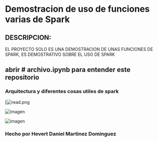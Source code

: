 # Demostracion de uso de funciones varias de Spark

## DESCRIPCION:

EL PROYECTO SOLO ES UNA DEMOSTRACION DE UNAS FUNCIONES DE SPARK, ES DEMOSTRATIVO SOBRE EL USO DE SPARK

## abrir  # archivo.ipynb para entender este repositorio


### Arquitectura y diferentes cosas utiles de spark

[![read.png](https://www.diegocalvo.es/wp-content/uploads/2018/06/arquitectura-spark.png)


![imagen](https://github.com/user-attachments/assets/b0e859a3-ae86-4556-83ab-d5c672a6cf81)

![imagen](https://github.com/user-attachments/assets/c0a551ad-8c83-487c-88d7-2fc46fa14a53)


### Hecho por Hevert Daniel Martinez Dominguez
